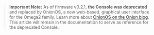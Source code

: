 > **Important Note:** As of firmware v0.2.1, **the Console was deprecated** and replaced by OnionOS, a new web-based, graphical user interface for the Omega2 family. Learn more about [OnionOS on the Onion blog](https://onion.io/2bt-onion-os/). 
> This article will remain in the documentation to serve as reference for the deprecated Console.
